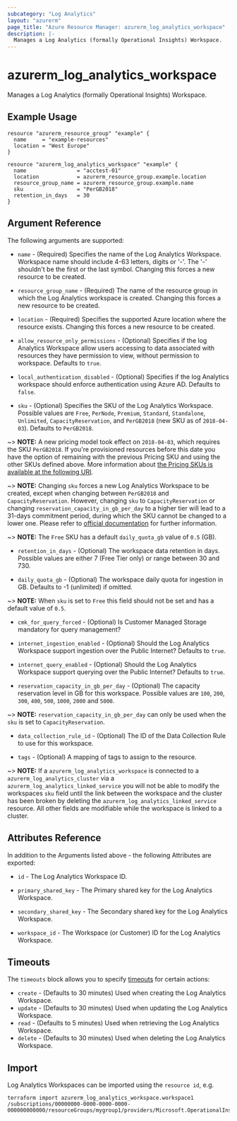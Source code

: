 ```yaml
---
subcategory: "Log Analytics"
layout: "azurerm"
page_title: "Azure Resource Manager: azurerm_log_analytics_workspace"
description: |-
  Manages a Log Analytics (formally Operational Insights) Workspace.
---
```


# azurerm_log_analytics_workspace

Manages a Log Analytics (formally Operational Insights) Workspace.

## Example Usage

```hcl
resource "azurerm_resource_group" "example" {
  name     = "example-resources"
  location = "West Europe"
}

resource "azurerm_log_analytics_workspace" "example" {
  name                = "acctest-01"
  location            = azurerm_resource_group.example.location
  resource_group_name = azurerm_resource_group.example.name
  sku                 = "PerGB2018"
  retention_in_days   = 30
}
```

## Argument Reference

The following arguments are supported:

* `name` - (Required) Specifies the name of the Log Analytics Workspace. Workspace name should include 4-63 letters, digits or '-'. The '-' shouldn't be the first or the last symbol. Changing this forces a new resource to be created.

* `resource_group_name` - (Required) The name of the resource group in which the Log Analytics workspace is created. Changing this forces a new resource to be created.

* `location` - (Required) Specifies the supported Azure location where the resource exists. Changing this forces a new resource to be created.

* `allow_resource_only_permissions` - (Optional) Specifies if the log Analytics Workspace allow users accessing to data associated with resources they have permission to view, without permission to workspace. Defaults to `true`.

* `local_authentication_disabled` - (Optional) Specifies if the log Analytics workspace should enforce authentication using Azure AD. Defaults to `false`.

* `sku` - (Optional) Specifies the SKU of the Log Analytics Workspace. Possible values are `Free`, `PerNode`, `Premium`, `Standard`, `Standalone`, `Unlimited`, `CapacityReservation`, and `PerGB2018` (new SKU as of `2018-04-03`). Defaults to `PerGB2018`.

~> **NOTE:** A new pricing model took effect on `2018-04-03`, which requires the SKU `PerGB2018`. If you're provisioned resources before this date you have the option of remaining with the previous Pricing SKU and using the other SKUs defined above. More information about [the Pricing SKUs is available at the following URI](https://aka.ms/PricingTierWarning).

~> **NOTE:** Changing `sku` forces a new Log Analytics Workspace to be created, except when changing between `PerGB2018` and `CapacityReservation`. However, changing `sku` to `CapacityReservation` or changing `reservation_capacity_in_gb_per_day` to a higher tier will lead to a 31-days commitment period, during which the SKU cannot be changed to a lower one. Please refer to [official documentation](https://learn.microsoft.com/en-us/azure/azure-monitor/logs/cost-logs#commitment-tiers) for further information.

~> **NOTE:** The `Free` SKU has a default `daily_quota_gb` value of `0.5` (GB).

* `retention_in_days` - (Optional) The workspace data retention in days. Possible values are either 7 (Free Tier only) or range between 30 and 730.

* `daily_quota_gb` - (Optional) The workspace daily quota for ingestion in GB. Defaults to -1 (unlimited) if omitted.

~> **NOTE:** When `sku` is set to `Free` this field should not be set and has a default value of `0.5`.

* `cmk_for_query_forced` - (Optional) Is Customer Managed Storage mandatory for query management?

* `internet_ingestion_enabled` - (Optional) Should the Log Analytics Workspace support ingestion over the Public Internet? Defaults to `true`.

* `internet_query_enabled` - (Optional) Should the Log Analytics Workspace support querying over the Public Internet? Defaults to `true`.

* `reservation_capacity_in_gb_per_day` - (Optional) The capacity reservation level in GB for this workspace. Possible values are `100`, `200`, `300`, `400`, `500`, `1000`, `2000` and `5000`.

~> **NOTE:** `reservation_capacity_in_gb_per_day` can only be used when the `sku` is set to `CapacityReservation`.

* `data_collection_rule_id` - (Optional) The ID of the Data Collection Rule to use for this workspace.

* `tags` - (Optional) A mapping of tags to assign to the resource.

~> **NOTE:** If a `azurerm_log_analytics_workspace` is connected to a `azurerm_log_analytics_cluster` via a `azurerm_log_analytics_linked_service` you will not be able to modify the workspaces `sku` field until the link between the workspace and the cluster has been broken by deleting the `azurerm_log_analytics_linked_service` resource. All other fields are modifiable while the workspace is linked to a cluster.

## Attributes Reference

In addition to the Arguments listed above - the following Attributes are exported:

* `id` - The Log Analytics Workspace ID.

* `primary_shared_key` - The Primary shared key for the Log Analytics Workspace.

* `secondary_shared_key` - The Secondary shared key for the Log Analytics Workspace.

* `workspace_id` - The Workspace (or Customer) ID for the Log Analytics Workspace.

## Timeouts

The `timeouts` block allows you to specify [timeouts](https://www.terraform.io/language/resources/syntax#operation-timeouts) for certain actions:

* `create` - (Defaults to 30 minutes) Used when creating the Log Analytics Workspace.
* `update` - (Defaults to 30 minutes) Used when updating the Log Analytics Workspace.
* `read` - (Defaults to 5 minutes) Used when retrieving the Log Analytics Workspace.
* `delete` - (Defaults to 30 minutes) Used when deleting the Log Analytics Workspace.

## Import

Log Analytics Workspaces can be imported using the `resource id`, e.g.

```shell
terraform import azurerm_log_analytics_workspace.workspace1 /subscriptions/00000000-0000-0000-0000-000000000000/resourceGroups/mygroup1/providers/Microsoft.OperationalInsights/workspaces/workspace1
```
